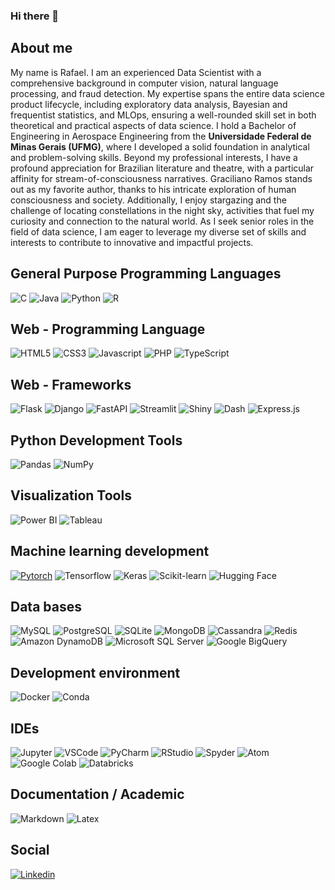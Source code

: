 ### Hi there 👋

## About me 

My name is Rafael. I am an experienced Data Scientist with a comprehensive background in computer vision, natural language processing, and fraud detection. My expertise spans the entire data science product lifecycle, including exploratory data analysis, Bayesian and frequentist statistics, and MLOps, ensuring a well-rounded skill set in both theoretical and practical aspects of data science.
I hold a Bachelor of Engineering in Aerospace Engineering from the **Universidade Federal de Minas Gerais (UFMG)**, where I developed a solid foundation in analytical and problem-solving skills.
Beyond my professional interests, I have a profound appreciation for Brazilian literature and theatre, with a particular affinity for stream-of-consciousness narratives. Graciliano Ramos stands out as my favorite author, thanks to his intricate exploration of human consciousness and society. Additionally, I enjoy stargazing and the challenge of locating constellations in the night sky, activities that fuel my curiosity and connection to the natural world.
As I seek senior roles in the field of data science, I am eager to leverage my diverse set of skills and interests to contribute to innovative and impactful projects.


## General Purpose Programming Languages

![C](https://img.shields.io/badge/c%20-%2300599C.svg?&style=for-the-badge&logo=c&logoColor=white)
![Java](https://img.shields.io/badge/java-%23ED8B00.svg?&style=for-the-badge&logo=java&logoColor=white)
![Python](https://img.shields.io/badge/python-3670A0?style=for-the-badge&logo=python&logoColor=ffdd54)
![R](https://img.shields.io/badge/R-276DC3?style=for-the-badge&logo=r&logoColor=white)

## Web - Programming Language

![HTML5](https://img.shields.io/badge/html5%20-%23E34F26.svg?&style=for-the-badge&logo=html5&logoColor=white)
![CSS3](https://img.shields.io/badge/css3%20-%231572B6.svg?&style=for-the-badge&logo=css3&logoColor=white)
![Javascript](https://img.shields.io/badge/javascript%20-%23323330.svg?&style=for-the-badge&logo=javascript&logoColor=%23F7DF1)
![PHP](https://img.shields.io/badge/php-%23777BB4.svg?&style=for-the-badge&logo=php&logoColor=white)
![TypeScript](https://img.shields.io/badge/TypeScript-3178C6?style=for-the-badge&logo=typescript&logoColor=white)


## Web - Frameworks

![Flask](https://img.shields.io/badge/Flask-%23000.svg?&style=for-the-badge&logo=flask&logoColor=white)
![Django](https://img.shields.io/badge/Django-%23092E20.svg?&style=for-the-badge&logo=django&logoColor=white)
![FastAPI](https://img.shields.io/badge/FastAPI-%23009688.svg?&style=for-the-badge&logo=fastapi&logoColor=white)
![Streamlit](https://img.shields.io/badge/Streamlit-%23FF4B4B.svg?&style=for-the-badge&logo=streamlit&logoColor=white)
![Shiny](https://img.shields.io/badge/Shiny-%23795548.svg?&style=for-the-badge&logo=r&logoColor=white)
![Dash](https://img.shields.io/badge/Dash-%23356B8A.svg?&style=for-the-badge&logo=dash&logoColor=white)
![Express.js](https://img.shields.io/badge/Express.js-%23000000.svg?&style=for-the-badge&logo=express&logoColor=white)

## Python Development Tools

![Pandas](https://img.shields.io/badge/Pandas-150458?style=for-the-badge&logo=pandas&logoColor=white)
![NumPy](https://img.shields.io/badge/NumPy-013243?style=for-the-badge&logo=numpy&logoColor=white)

## Visualization Tools

![Power BI](https://img.shields.io/badge/Power%20BI-F2C811?style=for-the-badge&logo=powerbi&logoColor=white)
![Tableau](https://img.shields.io/badge/Tableau-E97627?style=for-the-badge&logo=tableau&logoColor=white)

## Machine learning development

[![Pytorch](https://img.shields.io/badge/pytorch-%23EE4C2C.svg?&style=for-the-badge&logo=pytorch&logoColor=white)](https://rferreira13.github.io/pytorch/)
![Tensorflow](https://img.shields.io/badge/tensorflow-%23FF6F00.svg?&style=for-the-badge&logo=tensorflow&logoColor=white)
![Keras](https://img.shields.io/badge/Keras-D00000?style=for-the-badge&logo=keras&logoColor=white)
![Scikit-learn](https://img.shields.io/badge/Scikit--learn-F7931E?style=for-the-badge&logo=scikit-learn&logoColor=white)
![Hugging Face](https://img.shields.io/badge/Hugging%20Face-FFD43B?style=for-the-badge&logo=huggingface&logoColor=black)


## Data bases

![MySQL](https://img.shields.io/badge/mysql-%2300f.svg?&style=for-the-badge&logo=mysql&logoColor=white)
![PostgreSQL](https://img.shields.io/badge/PostgreSQL-%23336791.svg?&style=for-the-badge&logo=postgresql&logoColor=white)
![SQLite](https://img.shields.io/badge/SQLite-%2307405e.svg?&style=for-the-badge&logo=sqlite&logoColor=white)
![MongoDB](https://img.shields.io/badge/MongoDB-47A248?style=for-the-badge&logo=mongodb&logoColor=white)
![Cassandra](https://img.shields.io/badge/Cassandra-1287B1?style=for-the-badge&logo=apache-cassandra&logoColor=white)
![Redis](https://img.shields.io/badge/Redis-%23DC382D.svg?&style=for-the-badge&logo=redis&logoColor=white)
![Amazon DynamoDB](https://img.shields.io/badge/Amazon_DynamoDB-%23232F3E.svg?&style=for-the-badge&logo=amazon-aws&logoColor=white)
![Microsoft SQL Server](https://img.shields.io/badge/Microsoft_SQL_Server-%23CC2927.svg?&style=for-the-badge&logo=microsoft-sql-server&logoColor=white)
![Google BigQuery](https://img.shields.io/badge/Google_BigQuery-%234285F4.svg?&style=for-the-badge&logo=google-cloud&logoColor=white)


## Development environment

![Docker](https://img.shields.io/badge/docker%20-%230db7ed.svg?&style=for-the-badge&logo=docker&logoColor=white)
![Conda](https://img.shields.io/badge/Conda-%2344A833.svg?&style=for-the-badge&logo=anaconda&logoColor=white)

## IDEs

![Jupyter](https://img.shields.io/badge/Jupyter-%23F37626.svg?&style=for-the-badge&logo=Jupyter&logoColor=white)
![VSCode](https://img.shields.io/badge/VS_Code-%23007ACC.svg?&style=for-the-badge&logo=visual-studio-code&logoColor=white)
![PyCharm](https://img.shields.io/badge/PyCharm-%23000000.svg?&style=for-the-badge&logo=PyCharm&logoColor=white)
![RStudio](https://img.shields.io/badge/RStudio-%2375AADB.svg?&style=for-the-badge&logo=RStudio&logoColor=white)
![Spyder](https://img.shields.io/badge/Spyder-%23FF0000.svg?&style=for-the-badge&logo=Spyder&logoColor=white)
![Atom](https://img.shields.io/badge/Atom-%2366595C.svg?&style=for-the-badge&logo=Atom&logoColor=white)
![Google Colab](https://img.shields.io/badge/Google_Colab-%23F9AB00.svg?&style=for-the-badge&logo=google-colab&logoColor=white)
![Databricks](https://img.shields.io/badge/Databricks-%23FF3621.svg?&style=for-the-badge&logo=Databricks&logoColor=white)

## Documentation / Academic

![Markdown](https://img.shields.io/badge/markdown-%23000000.svg?&style=for-the-badge&logo=markdown&logoColor=white)
![Latex](https://img.shields.io/badge/latex%20-%23008080.svg?&style=for-the-badge&logo=latex&logoColor=white)

## Social

[![Linkedin](https://img.shields.io/badge/linkedin%20-%230077B5.svg?&style=for-the-badge&logo=linkedin&logoColor=white)](https://www.linkedin.com/in/rafael-ferreira-data-scientist/)





